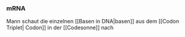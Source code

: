 ### mRNA
Mann schaut die einzelnen [[Basen in DNA|basen]] aus dem [[Codon Triplet| Codon]] in der [[Codesonne]] nach 